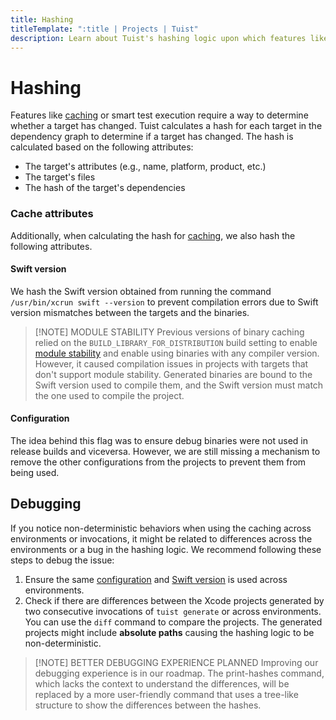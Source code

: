 ```yaml
---
title: Hashing
titleTemplate: ":title | Projects | Tuist"
description: Learn about Tuist's hashing logic upon which features like binary caching and selective testing are built.
---
```


# Hashing

Features like [caching](/guides/develop/build/cache) or smart test execution require a way to determine whether a target has changed. Tuist calculates a hash for each target in the dependency graph to determine if a target has changed. The hash is calculated based on the following attributes:

- The target's attributes (e.g., name, platform, product, etc.)
- The target's files
- The hash of the target's dependencies

### Cache attributes

Additionally, when calculating the hash for [caching](/guides/develop/build/cache), we also hash the following attributes.

#### Swift version

We hash the Swift version obtained from running the command `/usr/bin/xcrun swift --version` to prevent compilation errors due to Swift version mismatches between the targets and the binaries.

> [!NOTE] MODULE STABILITY
> Previous versions of binary caching relied on the `BUILD_LIBRARY_FOR_DISTRIBUTION` build setting to enable [module stability](https://www.swift.org/blog/library-evolution#enabling-library-evolution-support) and enable using binaries with any compiler version. However, it caused compilation issues in projects with targets that don't support module stability. Generated binaries are bound to the Swift version used to compile them, and the Swift version must match the one used to compile the project.

#### Configuration


The idea behind this flag was to ensure debug binaries were not used in release builds and viceversa. However, we are still missing a mechanism to remove the other configurations from the projects to prevent them from being used.

## Debugging

If you notice non-deterministic behaviors when using the caching across environments or invocations, it might be related to differences across the environments or a bug in the hashing logic. We recommend following these steps to debug the issue:

1. Ensure the same [configuration](#configuration) and [Swift version](#swift-version) is used across environments. 
2. Check if there are differences between the Xcode projects generated by two consecutive invocations of `tuist generate` or across environments. You can use the `diff` command to compare the projects. The generated projects might include **absolute paths** causing the hashing logic to be non-deterministic.

> [!NOTE] BETTER DEBUGGING EXPERIENCE PLANNED
> Improving our debugging experience is in our roadmap. The print-hashes command, which lacks the context to understand the differences, will be replaced by a more user-friendly command that uses a tree-like structure to show the differences between the hashes. 